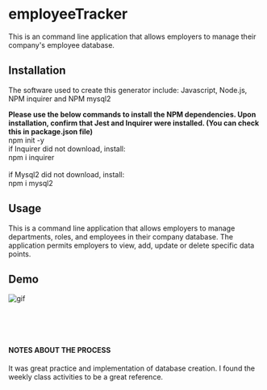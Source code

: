 # employeeTracker
This is an command line application that allows employers to manage their company's employee database.

## Installation
The software used to create this generator include: Javascript, Node.js, NPM inquirer and NPM mysql2

**Please use the below commands to install the NPM dependencies. Upon installation, confirm that Jest and Inquirer were installed. (You can check this in package.json file)**
<br>
npm init -y
<br> if Inquirer did not download, install:
<br>
npm i inquirer
<br>
<br> if Mysql2 did not download, install:
<br>
npm i mysql2

## Usage
This is a command line application that allows employers to manage departments, roles, and employees in their company database. The application permits employers to view, add, update or delete specific data points.

## Demo
![gif](/giph/employeeTracker.gif"gif")

<br>
<br>
<br>

#### NOTES ABOUT THE PROCESS
It was great practice and implementation of database creation. I found the weekly class activities to be a great reference.
